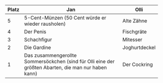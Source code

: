 Platz | Jan | Olli
------ | ------|----------
5      |5-Cent-Münzen (50 Cent würde er wieder rausholen)|Alte Zähne
4      |    Der Penis   | Fischgräte
3      |Schachfigur| Mitesser
2      |Die Gardine| Joghurtdeckel
1      |Das zusammengerollte Sommersöckchen (sind für Olli eine der größten Abarten, die man nur haben kann)| Der Cockring
